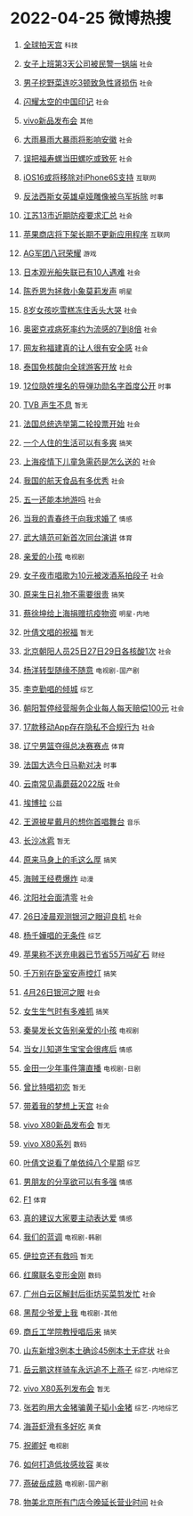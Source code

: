 # 2022-04-25 微博热搜 
1. [全球拍天宫](https://m.weibo.cn/search?containerid=100103type%3D1%26t%3D10%26q%3D%23%E5%85%A8%E7%90%83%E6%8B%8D%E5%A4%A9%E5%AE%AB%23&stream_entry_id=51&isnewpage=1&extparam=seat%3D1%26c_type%3D51%26pos%3D0%26cate%3D10103%26filter_type%3Drealtimehot%26dgr%3D0%26display_time%3D1650838978%26pre_seqid%3D16508389783160183124102&luicode=10000011&lfid=106003type%3D25%26t%3D3%26disable_hot%3D1%26filter_type%3Drealtimehot) `科技` 

2. [女子上班第3天公司被民警一锅端](https://m.weibo.cn/search?containerid=100103type%3D1%26t%3D10%26q%3D%23%E5%A5%B3%E5%AD%90%E4%B8%8A%E7%8F%AD%E7%AC%AC3%E5%A4%A9%E5%85%AC%E5%8F%B8%E8%A2%AB%E6%B0%91%E8%AD%A6%E4%B8%80%E9%94%85%E7%AB%AF%23&stream_entry_id=31&isnewpage=1&extparam=seat%3D1%26realpos%3D1%26flag%3D0%26cate%3D0%26c_type%3D31%26pos%3D0%26lcate%3D5001%26filter_type%3Drealtimehot%26dgr%3D0%26display_time%3D1650838978%26pre_seqid%3D16508389783160183124102&luicode=10000011&lfid=106003type%3D25%26t%3D3%26disable_hot%3D1%26filter_type%3Drealtimehot) `社会` 

3. [男子挖野菜连吃3顿致急性肾损伤](https://m.weibo.cn/search?containerid=100103type%3D1%26t%3D10%26q%3D%23%E7%94%B7%E5%AD%90%E6%8C%96%E9%87%8E%E8%8F%9C%E8%BF%9E%E5%90%833%E9%A1%BF%E8%87%B4%E6%80%A5%E6%80%A7%E8%82%BE%E6%8D%9F%E4%BC%A4%23&stream_entry_id=31&isnewpage=1&extparam=seat%3D1%26realpos%3D2%26flag%3D0%26cate%3D0%26c_type%3D31%26pos%3D1%26lcate%3D5001%26filter_type%3Drealtimehot%26dgr%3D0%26display_time%3D1650838978%26pre_seqid%3D16508389783160183124102&luicode=10000011&lfid=106003type%3D25%26t%3D3%26disable_hot%3D1%26filter_type%3Drealtimehot) `社会` 

4. [闪耀太空的中国印记](https://m.weibo.cn/search?containerid=100103type%3D1%26t%3D10%26q%3D%23%E9%97%AA%E8%80%80%E5%A4%AA%E7%A9%BA%E7%9A%84%E4%B8%AD%E5%9B%BD%E5%8D%B0%E8%AE%B0%23&stream_entry_id=31&isnewpage=1&extparam=seat%3D1%26realpos%3D3%26flag%3D0%26cate%3D0%26c_type%3D31%26pos%3D2%26lcate%3D5001%26filter_type%3Drealtimehot%26dgr%3D0%26display_time%3D1650838978%26pre_seqid%3D16508389783160183124102&luicode=10000011&lfid=106003type%3D25%26t%3D3%26disable_hot%3D1%26filter_type%3Drealtimehot) `社会` 

5. [vivo新品发布会](https://m.weibo.cn/search?containerid=100103type%3D1%26t%3D10%26q%3Dvivo%E6%96%B0%E5%93%81%E5%8F%91%E5%B8%83%E4%BC%9A&stream_entry_id=31&isnewpage=1&extparam=seat%3D1%26cate%3D0%26c_type%3D31%26adid%3D152478%26pos%3D3%26lcate%3D5001%26filter_type%3Drealtimehot%26dgr%3D0%26display_time%3D1650838978%26pre_seqid%3D16508389783160183124102&luicode=10000011&lfid=106003type%3D25%26t%3D3%26disable_hot%3D1%26filter_type%3Drealtimehot) `其他` 

6. [大雨暴雨大暴雨将影响安徽](https://m.weibo.cn/search?containerid=100103type%3D1%26t%3D10%26q%3D%23%E5%A4%A7%E9%9B%A8%E6%9A%B4%E9%9B%A8%E5%A4%A7%E6%9A%B4%E9%9B%A8%E5%B0%86%E5%BD%B1%E5%93%8D%E5%AE%89%E5%BE%BD%23&stream_entry_id=31&isnewpage=1&extparam=seat%3D1%26realpos%3D4%26flag%3D0%26cate%3D0%26c_type%3D31%26pos%3D4%26lcate%3D5001%26filter_type%3Drealtimehot%26dgr%3D0%26display_time%3D1650838978%26pre_seqid%3D16508389783160183124102&luicode=10000011&lfid=106003type%3D25%26t%3D3%26disable_hot%3D1%26filter_type%3Drealtimehot) `社会` 

7. [误把福寿螺当田螺吃或致死](https://m.weibo.cn/search?containerid=100103type%3D1%26t%3D10%26q%3D%23%E8%AF%AF%E6%8A%8A%E7%A6%8F%E5%AF%BF%E8%9E%BA%E5%BD%93%E7%94%B0%E8%9E%BA%E5%90%83%E6%88%96%E8%87%B4%E6%AD%BB%23&stream_entry_id=31&isnewpage=1&extparam=seat%3D1%26realpos%3D5%26flag%3D0%26cate%3D0%26c_type%3D31%26pos%3D5%26lcate%3D5001%26filter_type%3Drealtimehot%26dgr%3D0%26display_time%3D1650838978%26pre_seqid%3D16508389783160183124102&luicode=10000011&lfid=106003type%3D25%26t%3D3%26disable_hot%3D1%26filter_type%3Drealtimehot) `社会` 

8. [iOS16或将移除对iPhone6S支持](https://m.weibo.cn/search?containerid=100103type%3D1%26t%3D10%26q%3D%23iOS16%E6%88%96%E5%B0%86%E7%A7%BB%E9%99%A4%E5%AF%B9iPhone6S%E6%94%AF%E6%8C%81%23&stream_entry_id=31&isnewpage=1&extparam=seat%3D1%26realpos%3D6%26flag%3D0%26cate%3D0%26c_type%3D31%26pos%3D6%26lcate%3D5001%26filter_type%3Drealtimehot%26dgr%3D0%26display_time%3D1650838978%26pre_seqid%3D16508389783160183124102&luicode=10000011&lfid=106003type%3D25%26t%3D3%26disable_hot%3D1%26filter_type%3Drealtimehot) `互联网` 

9. [反法西斯女英雄卓娅雕像被乌军拆除](https://m.weibo.cn/search?containerid=100103type%3D1%26t%3D10%26q%3D%23%E5%8F%8D%E6%B3%95%E8%A5%BF%E6%96%AF%E5%A5%B3%E8%8B%B1%E9%9B%84%E5%8D%93%E5%A8%85%E9%9B%95%E5%83%8F%E8%A2%AB%E4%B9%8C%E5%86%9B%E6%8B%86%E9%99%A4%23&stream_entry_id=31&isnewpage=1&extparam=seat%3D1%26realpos%3D7%26flag%3D0%26cate%3D0%26c_type%3D31%26pos%3D7%26lcate%3D5001%26filter_type%3Drealtimehot%26dgr%3D0%26display_time%3D1650838978%26pre_seqid%3D16508389783160183124102&luicode=10000011&lfid=106003type%3D25%26t%3D3%26disable_hot%3D1%26filter_type%3Drealtimehot) `时事` 

10. [江苏13市近期防疫要求汇总](https://m.weibo.cn/search?containerid=100103type%3D1%26t%3D10%26q%3D%23%E6%B1%9F%E8%8B%8F13%E5%B8%82%E8%BF%91%E6%9C%9F%E9%98%B2%E7%96%AB%E8%A6%81%E6%B1%82%E6%B1%87%E6%80%BB%23&stream_entry_id=31&isnewpage=1&extparam=seat%3D1%26realpos%3D8%26flag%3D0%26cate%3D0%26c_type%3D31%26pos%3D8%26lcate%3D5001%26filter_type%3Drealtimehot%26dgr%3D0%26display_time%3D1650838978%26pre_seqid%3D16508389783160183124102&luicode=10000011&lfid=106003type%3D25%26t%3D3%26disable_hot%3D1%26filter_type%3Drealtimehot) `社会` 

11. [苹果商店将下架长期不更新应用程序](https://m.weibo.cn/search?containerid=100103type%3D1%26t%3D10%26q%3D%23%E8%8B%B9%E6%9E%9C%E5%95%86%E5%BA%97%E5%B0%86%E4%B8%8B%E6%9E%B6%E9%95%BF%E6%9C%9F%E4%B8%8D%E6%9B%B4%E6%96%B0%E5%BA%94%E7%94%A8%E7%A8%8B%E5%BA%8F%23&stream_entry_id=31&isnewpage=1&extparam=seat%3D1%26realpos%3D9%26flag%3D2%26cate%3D0%26c_type%3D31%26pos%3D9%26lcate%3D5001%26filter_type%3Drealtimehot%26dgr%3D0%26display_time%3D1650838978%26pre_seqid%3D16508389783160183124102&luicode=10000011&lfid=106003type%3D25%26t%3D3%26disable_hot%3D1%26filter_type%3Drealtimehot) `互联网` 

12. [AG军团八冠荣耀](https://m.weibo.cn/search?containerid=100103type%3D1%26t%3D10%26q%3D%23AG%E5%86%9B%E5%9B%A2%E5%85%AB%E5%86%A0%E8%8D%A3%E8%80%80%23&stream_entry_id=31&isnewpage=1&extparam=seat%3D1%26realpos%3D10%26flag%3D0%26cate%3D0%26c_type%3D31%26pos%3D10%26lcate%3D5001%26filter_type%3Drealtimehot%26dgr%3D0%26display_time%3D1650838978%26pre_seqid%3D16508389783160183124102&luicode=10000011&lfid=106003type%3D25%26t%3D3%26disable_hot%3D1%26filter_type%3Drealtimehot) `游戏` 

13. [日本观光船失联已有10人遇难](https://m.weibo.cn/search?containerid=100103type%3D1%26t%3D10%26q%3D%23%E6%97%A5%E6%9C%AC%E8%A7%82%E5%85%89%E8%88%B9%E5%A4%B1%E8%81%94%E5%B7%B2%E6%9C%8910%E4%BA%BA%E9%81%87%E9%9A%BE%23&stream_entry_id=31&isnewpage=1&extparam=seat%3D1%26realpos%3D11%26flag%3D0%26cate%3D0%26c_type%3D31%26pos%3D11%26lcate%3D5001%26filter_type%3Drealtimehot%26dgr%3D0%26display_time%3D1650838978%26pre_seqid%3D16508389783160183124102&luicode=10000011&lfid=106003type%3D25%26t%3D3%26disable_hot%3D1%26filter_type%3Drealtimehot) `社会` 

14. [陈乔恩为拯救小象莫莉发声](https://m.weibo.cn/search?containerid=100103type%3D1%26t%3D10%26q%3D%23%E9%99%88%E4%B9%94%E6%81%A9%E4%B8%BA%E6%8B%AF%E6%95%91%E5%B0%8F%E8%B1%A1%E8%8E%AB%E8%8E%89%E5%8F%91%E5%A3%B0%23&stream_entry_id=31&isnewpage=1&extparam=seat%3D1%26realpos%3D12%26flag%3D0%26cate%3D0%26c_type%3D31%26pos%3D12%26lcate%3D5001%26filter_type%3Drealtimehot%26dgr%3D0%26display_time%3D1650838978%26pre_seqid%3D16508389783160183124102&luicode=10000011&lfid=106003type%3D25%26t%3D3%26disable_hot%3D1%26filter_type%3Drealtimehot) `明星` 

15. [8岁女孩吃雪糕冻住舌头大哭](https://m.weibo.cn/search?containerid=100103type%3D1%26t%3D10%26q%3D%238%E5%B2%81%E5%A5%B3%E5%AD%A9%E5%90%83%E9%9B%AA%E7%B3%95%E5%86%BB%E4%BD%8F%E8%88%8C%E5%A4%B4%E5%A4%A7%E5%93%AD%23&stream_entry_id=31&isnewpage=1&extparam=seat%3D1%26realpos%3D13%26flag%3D0%26cate%3D0%26c_type%3D31%26pos%3D13%26lcate%3D5001%26filter_type%3Drealtimehot%26dgr%3D0%26display_time%3D1650838978%26pre_seqid%3D16508389783160183124102&luicode=10000011&lfid=106003type%3D25%26t%3D3%26disable_hot%3D1%26filter_type%3Drealtimehot) `社会` 

16. [奥密克戎病死率约为流感的7到8倍](https://m.weibo.cn/search?containerid=100103type%3D1%26t%3D10%26q%3D%23%E5%A5%A5%E5%AF%86%E5%85%8B%E6%88%8E%E7%97%85%E6%AD%BB%E7%8E%87%E7%BA%A6%E4%B8%BA%E6%B5%81%E6%84%9F%E7%9A%847%E5%88%B08%E5%80%8D%23&stream_entry_id=31&isnewpage=1&extparam=seat%3D1%26realpos%3D14%26flag%3D0%26cate%3D0%26c_type%3D31%26pos%3D14%26lcate%3D5001%26filter_type%3Drealtimehot%26dgr%3D0%26display_time%3D1650838978%26pre_seqid%3D16508389783160183124102&luicode=10000011&lfid=106003type%3D25%26t%3D3%26disable_hot%3D1%26filter_type%3Drealtimehot) `社会` 

17. [网友称福建真的让人很有安全感](https://m.weibo.cn/search?containerid=100103type%3D1%26t%3D10%26q%3D%23%E7%BD%91%E5%8F%8B%E7%A7%B0%E7%A6%8F%E5%BB%BA%E7%9C%9F%E7%9A%84%E8%AE%A9%E4%BA%BA%E5%BE%88%E6%9C%89%E5%AE%89%E5%85%A8%E6%84%9F%23&stream_entry_id=31&isnewpage=1&extparam=seat%3D1%26realpos%3D15%26flag%3D0%26cate%3D0%26c_type%3D31%26pos%3D15%26lcate%3D5001%26filter_type%3Drealtimehot%26dgr%3D0%26display_time%3D1650838978%26pre_seqid%3D16508389783160183124102&luicode=10000011&lfid=106003type%3D25%26t%3D3%26disable_hot%3D1%26filter_type%3Drealtimehot) `社会` 

18. [泰国免核酸向全球游客开放](https://m.weibo.cn/search?containerid=100103type%3D1%26t%3D10%26q%3D%23%E6%B3%B0%E5%9B%BD%E5%85%8D%E6%A0%B8%E9%85%B8%E5%90%91%E5%85%A8%E7%90%83%E6%B8%B8%E5%AE%A2%E5%BC%80%E6%94%BE%23&stream_entry_id=31&isnewpage=1&extparam=seat%3D1%26realpos%3D16%26flag%3D0%26cate%3D0%26c_type%3D31%26pos%3D16%26lcate%3D5001%26filter_type%3Drealtimehot%26dgr%3D0%26display_time%3D1650838978%26pre_seqid%3D16508389783160183124102&luicode=10000011&lfid=106003type%3D25%26t%3D3%26disable_hot%3D1%26filter_type%3Drealtimehot) `社会` 

19. [12位隐姓埋名的导弹功勋名字首度公开](https://m.weibo.cn/search?containerid=100103type%3D1%26t%3D10%26q%3D%2312%E4%BD%8D%E9%9A%90%E5%A7%93%E5%9F%8B%E5%90%8D%E7%9A%84%E5%AF%BC%E5%BC%B9%E5%8A%9F%E5%8B%8B%E5%90%8D%E5%AD%97%E9%A6%96%E5%BA%A6%E5%85%AC%E5%BC%80%23&stream_entry_id=31&isnewpage=1&extparam=seat%3D1%26realpos%3D17%26flag%3D0%26cate%3D0%26c_type%3D31%26pos%3D17%26lcate%3D5001%26filter_type%3Drealtimehot%26dgr%3D0%26display_time%3D1650838978%26pre_seqid%3D16508389783160183124102&luicode=10000011&lfid=106003type%3D25%26t%3D3%26disable_hot%3D1%26filter_type%3Drealtimehot) `时事` 

20. [TVB 声生不息](https://m.weibo.cn/search?containerid=100103type%3D1%26t%3D10%26q%3DTVB+%E5%A3%B0%E7%94%9F%E4%B8%8D%E6%81%AF&stream_entry_id=31&isnewpage=1&extparam=seat%3D1%26realpos%3D18%26flag%3D0%26cate%3D0%26c_type%3D31%26pos%3D18%26lcate%3D5001%26filter_type%3Drealtimehot%26dgr%3D0%26display_time%3D1650838978%26pre_seqid%3D16508389783160183124102&luicode=10000011&lfid=106003type%3D25%26t%3D3%26disable_hot%3D1%26filter_type%3Drealtimehot) `暂无` 

21. [法国总统选举第二轮投票开始](https://m.weibo.cn/search?containerid=100103type%3D1%26t%3D10%26q%3D%23%E6%B3%95%E5%9B%BD%E6%80%BB%E7%BB%9F%E9%80%89%E4%B8%BE%E7%AC%AC%E4%BA%8C%E8%BD%AE%E6%8A%95%E7%A5%A8%E5%BC%80%E5%A7%8B%23&stream_entry_id=31&isnewpage=1&extparam=seat%3D1%26realpos%3D19%26flag%3D0%26cate%3D0%26c_type%3D31%26pos%3D19%26lcate%3D5001%26filter_type%3Drealtimehot%26dgr%3D0%26display_time%3D1650838978%26pre_seqid%3D16508389783160183124102&luicode=10000011&lfid=106003type%3D25%26t%3D3%26disable_hot%3D1%26filter_type%3Drealtimehot) `社会` 

22. [一个人住的生活可以有多爽](https://m.weibo.cn/search?containerid=100103type%3D1%26t%3D10%26q%3D%23%E4%B8%80%E4%B8%AA%E4%BA%BA%E4%BD%8F%E7%9A%84%E7%94%9F%E6%B4%BB%E5%8F%AF%E4%BB%A5%E6%9C%89%E5%A4%9A%E7%88%BD%23&stream_entry_id=31&isnewpage=1&extparam=seat%3D1%26realpos%3D20%26flag%3D0%26cate%3D0%26c_type%3D31%26pos%3D20%26lcate%3D5001%26filter_type%3Drealtimehot%26dgr%3D0%26display_time%3D1650838978%26pre_seqid%3D16508389783160183124102&luicode=10000011&lfid=106003type%3D25%26t%3D3%26disable_hot%3D1%26filter_type%3Drealtimehot) `搞笑` 

23. [上海疫情下儿童急需药是怎么送的](https://m.weibo.cn/search?containerid=100103type%3D1%26t%3D10%26q%3D%23%E4%B8%8A%E6%B5%B7%E7%96%AB%E6%83%85%E4%B8%8B%E5%84%BF%E7%AB%A5%E6%80%A5%E9%9C%80%E8%8D%AF%E6%98%AF%E6%80%8E%E4%B9%88%E9%80%81%E7%9A%84%23&stream_entry_id=31&isnewpage=1&extparam=seat%3D1%26realpos%3D21%26flag%3D0%26cate%3D0%26c_type%3D31%26pos%3D21%26lcate%3D5001%26filter_type%3Drealtimehot%26dgr%3D0%26display_time%3D1650838978%26pre_seqid%3D16508389783160183124102&luicode=10000011&lfid=106003type%3D25%26t%3D3%26disable_hot%3D1%26filter_type%3Drealtimehot) `社会` 

24. [我国的航天食品有多优秀](https://m.weibo.cn/search?containerid=100103type%3D1%26t%3D10%26q%3D%23%E6%88%91%E5%9B%BD%E7%9A%84%E8%88%AA%E5%A4%A9%E9%A3%9F%E5%93%81%E6%9C%89%E5%A4%9A%E4%BC%98%E7%A7%80%23&stream_entry_id=31&isnewpage=1&extparam=seat%3D1%26realpos%3D22%26flag%3D1%26cate%3D0%26c_type%3D31%26pos%3D22%26lcate%3D5001%26filter_type%3Drealtimehot%26dgr%3D0%26display_time%3D1650838978%26pre_seqid%3D16508389783160183124102&luicode=10000011&lfid=106003type%3D25%26t%3D3%26disable_hot%3D1%26filter_type%3Drealtimehot) `社会` 

25. [五一还能本地游吗](https://m.weibo.cn/search?containerid=100103type%3D1%26t%3D10%26q%3D%23%E4%BA%94%E4%B8%80%E8%BF%98%E8%83%BD%E6%9C%AC%E5%9C%B0%E6%B8%B8%E5%90%97%23&stream_entry_id=31&isnewpage=1&extparam=seat%3D1%26realpos%3D23%26flag%3D0%26cate%3D0%26c_type%3D31%26pos%3D23%26lcate%3D5001%26filter_type%3Drealtimehot%26dgr%3D0%26display_time%3D1650838978%26pre_seqid%3D16508389783160183124102&luicode=10000011&lfid=106003type%3D25%26t%3D3%26disable_hot%3D1%26filter_type%3Drealtimehot) `社会` 

26. [当我的青春终于向我求婚了](https://m.weibo.cn/search?containerid=100103type%3D1%26t%3D10%26q%3D%23%E5%BD%93%E6%88%91%E7%9A%84%E9%9D%92%E6%98%A5%E7%BB%88%E4%BA%8E%E5%90%91%E6%88%91%E6%B1%82%E5%A9%9A%E4%BA%86%23&stream_entry_id=31&isnewpage=1&extparam=seat%3D1%26realpos%3D24%26flag%3D0%26cate%3D0%26c_type%3D31%26pos%3D24%26lcate%3D5001%26filter_type%3Drealtimehot%26dgr%3D0%26display_time%3D1650838978%26pre_seqid%3D16508389783160183124102&luicode=10000011&lfid=106003type%3D25%26t%3D3%26disable_hot%3D1%26filter_type%3Drealtimehot) `情感` 

27. [武大靖范可新首次同台演讲](https://m.weibo.cn/search?containerid=100103type%3D1%26t%3D10%26q%3D%23%E6%AD%A6%E5%A4%A7%E9%9D%96%E8%8C%83%E5%8F%AF%E6%96%B0%E9%A6%96%E6%AC%A1%E5%90%8C%E5%8F%B0%E6%BC%94%E8%AE%B2%23&stream_entry_id=31&isnewpage=1&extparam=seat%3D1%26realpos%3D25%26flag%3D1%26cate%3D0%26c_type%3D31%26pos%3D25%26lcate%3D5001%26filter_type%3Drealtimehot%26dgr%3D0%26display_time%3D1650838978%26pre_seqid%3D16508389783160183124102&luicode=10000011&lfid=106003type%3D25%26t%3D3%26disable_hot%3D1%26filter_type%3Drealtimehot) `体育` 

28. [亲爱的小孩](https://m.weibo.cn/search?containerid=100103type%3D1%26t%3D10%26q%3D%E4%BA%B2%E7%88%B1%E7%9A%84%E5%B0%8F%E5%AD%A9&stream_entry_id=31&isnewpage=1&extparam=seat%3D1%26realpos%3D26%26flag%3D0%26cate%3D0%26c_type%3D31%26pos%3D26%26lcate%3D5001%26filter_type%3Drealtimehot%26dgr%3D0%26display_time%3D1650838978%26pre_seqid%3D16508389783160183124102&luicode=10000011&lfid=106003type%3D25%26t%3D3%26disable_hot%3D1%26filter_type%3Drealtimehot) `电视剧` 

29. [女子夜市唱歌为10元被泼酒系拍段子](https://m.weibo.cn/search?containerid=100103type%3D1%26t%3D10%26q%3D%23%E5%A5%B3%E5%AD%90%E5%A4%9C%E5%B8%82%E5%94%B1%E6%AD%8C%E4%B8%BA10%E5%85%83%E8%A2%AB%E6%B3%BC%E9%85%92%E7%B3%BB%E6%8B%8D%E6%AE%B5%E5%AD%90%23&stream_entry_id=31&isnewpage=1&extparam=seat%3D1%26realpos%3D27%26flag%3D0%26cate%3D0%26c_type%3D31%26pos%3D27%26lcate%3D5001%26filter_type%3Drealtimehot%26dgr%3D0%26display_time%3D1650838978%26pre_seqid%3D16508389783160183124102&luicode=10000011&lfid=106003type%3D25%26t%3D3%26disable_hot%3D1%26filter_type%3Drealtimehot) `社会` 

30. [原来生日礼物不需要很贵](https://m.weibo.cn/search?containerid=100103type%3D1%26t%3D10%26q%3D%23%E5%8E%9F%E6%9D%A5%E7%94%9F%E6%97%A5%E7%A4%BC%E7%89%A9%E4%B8%8D%E9%9C%80%E8%A6%81%E5%BE%88%E8%B4%B5%23&stream_entry_id=31&isnewpage=1&extparam=seat%3D1%26realpos%3D28%26flag%3D0%26cate%3D0%26c_type%3D31%26pos%3D28%26lcate%3D5001%26filter_type%3Drealtimehot%26dgr%3D0%26display_time%3D1650838978%26pre_seqid%3D16508389783160183124102&luicode=10000011&lfid=106003type%3D25%26t%3D3%26disable_hot%3D1%26filter_type%3Drealtimehot) `搞笑` 

31. [蔡徐坤给上海捐赠抗疫物资](https://m.weibo.cn/search?containerid=100103type%3D1%26t%3D10%26q%3D%23%E8%94%A1%E5%BE%90%E5%9D%A4%E7%BB%99%E4%B8%8A%E6%B5%B7%E6%8D%90%E8%B5%A0%E6%8A%97%E7%96%AB%E7%89%A9%E8%B5%84%23&stream_entry_id=31&isnewpage=1&extparam=seat%3D1%26realpos%3D29%26flag%3D0%26cate%3D0%26c_type%3D31%26pos%3D29%26lcate%3D5001%26filter_type%3Drealtimehot%26dgr%3D0%26display_time%3D1650838978%26pre_seqid%3D16508389783160183124102&luicode=10000011&lfid=106003type%3D25%26t%3D3%26disable_hot%3D1%26filter_type%3Drealtimehot) `明星-内地` 

32. [叶倩文唱的祝福](https://m.weibo.cn/search?containerid=100103type%3D1%26t%3D10%26q%3D%E5%8F%B6%E5%80%A9%E6%96%87%E5%94%B1%E7%9A%84%E7%A5%9D%E7%A6%8F&stream_entry_id=31&isnewpage=1&extparam=seat%3D1%26realpos%3D30%26flag%3D0%26cate%3D0%26c_type%3D31%26pos%3D30%26lcate%3D5001%26filter_type%3Drealtimehot%26dgr%3D0%26display_time%3D1650838978%26pre_seqid%3D16508389783160183124102&luicode=10000011&lfid=106003type%3D25%26t%3D3%26disable_hot%3D1%26filter_type%3Drealtimehot) `暂无` 

33. [北京朝阳人员25日27日29日各核酸1次](https://m.weibo.cn/search?containerid=100103type%3D1%26t%3D10%26q%3D%23%E5%8C%97%E4%BA%AC%E6%9C%9D%E9%98%B3%E4%BA%BA%E5%91%9825%E6%97%A527%E6%97%A529%E6%97%A5%E5%90%84%E6%A0%B8%E9%85%B81%E6%AC%A1%23&stream_entry_id=31&isnewpage=1&extparam=seat%3D1%26realpos%3D31%26flag%3D0%26cate%3D0%26c_type%3D31%26pos%3D31%26lcate%3D5001%26filter_type%3Drealtimehot%26dgr%3D0%26display_time%3D1650838978%26pre_seqid%3D16508389783160183124102&luicode=10000011&lfid=106003type%3D25%26t%3D3%26disable_hot%3D1%26filter_type%3Drealtimehot) `社会` 

34. [杨洋转型随缘不随意](https://m.weibo.cn/search?containerid=100103type%3D1%26t%3D10%26q%3D%23%E6%9D%A8%E6%B4%8B%E8%BD%AC%E5%9E%8B%E9%9A%8F%E7%BC%98%E4%B8%8D%E9%9A%8F%E6%84%8F%23&stream_entry_id=31&isnewpage=1&extparam=seat%3D1%26realpos%3D32%26flag%3D0%26cate%3D0%26c_type%3D31%26pos%3D32%26lcate%3D5001%26filter_type%3Drealtimehot%26dgr%3D0%26display_time%3D1650838978%26pre_seqid%3D16508389783160183124102&luicode=10000011&lfid=106003type%3D25%26t%3D3%26disable_hot%3D1%26filter_type%3Drealtimehot) `电视剧-国产剧` 

35. [李克勤唱的倾城](https://m.weibo.cn/search?containerid=100103type%3D1%26t%3D10%26q%3D%23%E6%9D%8E%E5%85%8B%E5%8B%A4%E5%94%B1%E7%9A%84%E5%80%BE%E5%9F%8E%23&stream_entry_id=31&isnewpage=1&extparam=seat%3D1%26realpos%3D33%26flag%3D1%26cate%3D0%26c_type%3D31%26pos%3D33%26lcate%3D5001%26filter_type%3Drealtimehot%26dgr%3D0%26display_time%3D1650838978%26pre_seqid%3D16508389783160183124102&luicode=10000011&lfid=106003type%3D25%26t%3D3%26disable_hot%3D1%26filter_type%3Drealtimehot) `综艺` 

36. [朝阳暂停经营服务企业每人每天赔偿100元](https://m.weibo.cn/search?containerid=100103type%3D1%26t%3D10%26q%3D%23%E6%9C%9D%E9%98%B3%E6%9A%82%E5%81%9C%E7%BB%8F%E8%90%A5%E6%9C%8D%E5%8A%A1%E4%BC%81%E4%B8%9A%E6%AF%8F%E4%BA%BA%E6%AF%8F%E5%A4%A9%E8%B5%94%E5%81%BF100%E5%85%83%23&stream_entry_id=31&isnewpage=1&extparam=seat%3D1%26realpos%3D34%26flag%3D0%26cate%3D0%26c_type%3D31%26pos%3D34%26lcate%3D5001%26filter_type%3Drealtimehot%26dgr%3D0%26display_time%3D1650838978%26pre_seqid%3D16508389783160183124102&luicode=10000011&lfid=106003type%3D25%26t%3D3%26disable_hot%3D1%26filter_type%3Drealtimehot) `社会` 

37. [17款移动App存在隐私不合规行为](https://m.weibo.cn/search?containerid=100103type%3D1%26t%3D10%26q%3D%2317%E6%AC%BE%E7%A7%BB%E5%8A%A8App%E5%AD%98%E5%9C%A8%E9%9A%90%E7%A7%81%E4%B8%8D%E5%90%88%E8%A7%84%E8%A1%8C%E4%B8%BA%23&stream_entry_id=31&isnewpage=1&extparam=seat%3D1%26realpos%3D35%26flag%3D1%26cate%3D0%26c_type%3D31%26pos%3D35%26lcate%3D5001%26filter_type%3Drealtimehot%26dgr%3D0%26display_time%3D1650838978%26pre_seqid%3D16508389783160183124102&luicode=10000011&lfid=106003type%3D25%26t%3D3%26disable_hot%3D1%26filter_type%3Drealtimehot) `社会` 

38. [辽宁男篮夺得总决赛赛点](https://m.weibo.cn/search?containerid=100103type%3D1%26t%3D10%26q%3D%23%E8%BE%BD%E5%AE%81%E7%94%B7%E7%AF%AE%E5%A4%BA%E5%BE%97%E6%80%BB%E5%86%B3%E8%B5%9B%E8%B5%9B%E7%82%B9%23&stream_entry_id=31&isnewpage=1&extparam=seat%3D1%26realpos%3D36%26flag%3D0%26cate%3D0%26c_type%3D31%26pos%3D36%26lcate%3D5001%26filter_type%3Drealtimehot%26dgr%3D0%26display_time%3D1650838978%26pre_seqid%3D16508389783160183124102&luicode=10000011&lfid=106003type%3D25%26t%3D3%26disable_hot%3D1%26filter_type%3Drealtimehot) `体育` 

39. [法国大选今日马勒对决](https://m.weibo.cn/search?containerid=100103type%3D1%26t%3D10%26q%3D%23%E6%B3%95%E5%9B%BD%E5%A4%A7%E9%80%89%E4%BB%8A%E6%97%A5%E9%A9%AC%E5%8B%92%E5%AF%B9%E5%86%B3%23&stream_entry_id=31&isnewpage=1&extparam=seat%3D1%26realpos%3D37%26flag%3D0%26cate%3D0%26c_type%3D31%26pos%3D37%26lcate%3D5001%26filter_type%3Drealtimehot%26dgr%3D0%26display_time%3D1650838978%26pre_seqid%3D16508389783160183124102&luicode=10000011&lfid=106003type%3D25%26t%3D3%26disable_hot%3D1%26filter_type%3Drealtimehot) `时事` 

40. [云南常见毒蘑菇2022版](https://m.weibo.cn/search?containerid=100103type%3D1%26t%3D10%26q%3D%23%E4%BA%91%E5%8D%97%E5%B8%B8%E8%A7%81%E6%AF%92%E8%98%91%E8%8F%872022%E7%89%88%23&stream_entry_id=31&isnewpage=1&extparam=seat%3D1%26realpos%3D38%26flag%3D0%26cate%3D0%26c_type%3D31%26pos%3D38%26lcate%3D5001%26filter_type%3Drealtimehot%26dgr%3D0%26display_time%3D1650838978%26pre_seqid%3D16508389783160183124102&luicode=10000011&lfid=106003type%3D25%26t%3D3%26disable_hot%3D1%26filter_type%3Drealtimehot) `社会` 

41. [埃博拉](https://m.weibo.cn/search?containerid=100103type%3D1%26t%3D10%26q%3D%E5%9F%83%E5%8D%9A%E6%8B%89&stream_entry_id=31&isnewpage=1&extparam=seat%3D1%26realpos%3D39%26flag%3D0%26cate%3D0%26c_type%3D31%26pos%3D39%26lcate%3D5001%26filter_type%3Drealtimehot%26dgr%3D0%26display_time%3D1650838978%26pre_seqid%3D16508389783160183124102&luicode=10000011&lfid=106003type%3D25%26t%3D3%26disable_hot%3D1%26filter_type%3Drealtimehot) `公益` 

42. [王源披星戴月的想你首唱舞台](https://m.weibo.cn/search?containerid=100103type%3D1%26t%3D10%26q%3D%23%E7%8E%8B%E6%BA%90%E6%8A%AB%E6%98%9F%E6%88%B4%E6%9C%88%E7%9A%84%E6%83%B3%E4%BD%A0%E9%A6%96%E5%94%B1%E8%88%9E%E5%8F%B0%23&stream_entry_id=31&isnewpage=1&extparam=seat%3D1%26realpos%3D40%26flag%3D0%26cate%3D0%26c_type%3D31%26pos%3D40%26lcate%3D5001%26filter_type%3Drealtimehot%26dgr%3D0%26display_time%3D1650838978%26pre_seqid%3D16508389783160183124102&luicode=10000011&lfid=106003type%3D25%26t%3D3%26disable_hot%3D1%26filter_type%3Drealtimehot) `音乐` 

43. [长沙冰雹](https://m.weibo.cn/search?containerid=100103type%3D1%26t%3D10%26q%3D%23%E9%95%BF%E6%B2%99%E5%86%B0%E9%9B%B9%23&stream_entry_id=31&isnewpage=1&extparam=seat%3D1%26realpos%3D41%26flag%3D0%26cate%3D0%26c_type%3D31%26pos%3D41%26lcate%3D5001%26filter_type%3Drealtimehot%26dgr%3D0%26display_time%3D1650838978%26pre_seqid%3D16508389783160183124102&luicode=10000011&lfid=106003type%3D25%26t%3D3%26disable_hot%3D1%26filter_type%3Drealtimehot) `暂无` 

44. [原来马身上的毛这么厚](https://m.weibo.cn/search?containerid=100103type%3D1%26t%3D10%26q%3D%23%E5%8E%9F%E6%9D%A5%E9%A9%AC%E8%BA%AB%E4%B8%8A%E7%9A%84%E6%AF%9B%E8%BF%99%E4%B9%88%E5%8E%9A%23&stream_entry_id=31&isnewpage=1&extparam=seat%3D1%26realpos%3D42%26flag%3D0%26cate%3D0%26c_type%3D31%26pos%3D42%26lcate%3D5001%26filter_type%3Drealtimehot%26dgr%3D0%26display_time%3D1650838978%26pre_seqid%3D16508389783160183124102&luicode=10000011&lfid=106003type%3D25%26t%3D3%26disable_hot%3D1%26filter_type%3Drealtimehot) `搞笑` 

45. [海贼王经费爆炸](https://m.weibo.cn/search?containerid=100103type%3D1%26t%3D10%26q%3D%23%E6%B5%B7%E8%B4%BC%E7%8E%8B%E7%BB%8F%E8%B4%B9%E7%88%86%E7%82%B8%23&stream_entry_id=31&isnewpage=1&extparam=seat%3D1%26realpos%3D43%26flag%3D0%26cate%3D0%26c_type%3D31%26pos%3D43%26lcate%3D5001%26filter_type%3Drealtimehot%26dgr%3D0%26display_time%3D1650838978%26pre_seqid%3D16508389783160183124102&luicode=10000011&lfid=106003type%3D25%26t%3D3%26disable_hot%3D1%26filter_type%3Drealtimehot) `动漫` 

46. [沈阳社会面清零](https://m.weibo.cn/search?containerid=100103type%3D1%26t%3D10%26q%3D%23%E6%B2%88%E9%98%B3%E7%A4%BE%E4%BC%9A%E9%9D%A2%E6%B8%85%E9%9B%B6%23&stream_entry_id=31&isnewpage=1&extparam=seat%3D1%26realpos%3D44%26flag%3D0%26cate%3D0%26c_type%3D31%26pos%3D44%26lcate%3D5001%26filter_type%3Drealtimehot%26dgr%3D0%26display_time%3D1650838978%26pre_seqid%3D16508389783160183124102&luicode=10000011&lfid=106003type%3D25%26t%3D3%26disable_hot%3D1%26filter_type%3Drealtimehot) `社会` 

47. [26日凌晨观测银河之眼迎良机](https://m.weibo.cn/search?containerid=100103type%3D1%26t%3D10%26q%3D%2326%E6%97%A5%E5%87%8C%E6%99%A8%E8%A7%82%E6%B5%8B%E9%93%B6%E6%B2%B3%E4%B9%8B%E7%9C%BC%E8%BF%8E%E8%89%AF%E6%9C%BA%23&stream_entry_id=31&isnewpage=1&extparam=seat%3D1%26realpos%3D45%26flag%3D1%26cate%3D0%26c_type%3D31%26pos%3D45%26lcate%3D5001%26filter_type%3Drealtimehot%26dgr%3D0%26display_time%3D1650838978%26pre_seqid%3D16508389783160183124102&luicode=10000011&lfid=106003type%3D25%26t%3D3%26disable_hot%3D1%26filter_type%3Drealtimehot) `社会` 

48. [杨千嬅唱的无条件](https://m.weibo.cn/search?containerid=100103type%3D1%26t%3D10%26q%3D%E6%9D%A8%E5%8D%83%E5%AC%85%E5%94%B1%E7%9A%84%E6%97%A0%E6%9D%A1%E4%BB%B6&stream_entry_id=31&isnewpage=1&extparam=seat%3D1%26realpos%3D46%26flag%3D0%26cate%3D0%26c_type%3D31%26pos%3D46%26lcate%3D5001%26filter_type%3Drealtimehot%26dgr%3D0%26display_time%3D1650838978%26pre_seqid%3D16508389783160183124102&luicode=10000011&lfid=106003type%3D25%26t%3D3%26disable_hot%3D1%26filter_type%3Drealtimehot) `综艺` 

49. [苹果称不送充电器已节省55万吨矿石](https://m.weibo.cn/search?containerid=100103type%3D1%26t%3D10%26q%3D%23%E8%8B%B9%E6%9E%9C%E7%A7%B0%E4%B8%8D%E9%80%81%E5%85%85%E7%94%B5%E5%99%A8%E5%B7%B2%E8%8A%82%E7%9C%8155%E4%B8%87%E5%90%A8%E7%9F%BF%E7%9F%B3%23&stream_entry_id=31&isnewpage=1&extparam=seat%3D1%26realpos%3D47%26flag%3D0%26cate%3D0%26c_type%3D31%26pos%3D47%26lcate%3D5001%26filter_type%3Drealtimehot%26dgr%3D0%26display_time%3D1650838978%26pre_seqid%3D16508389783160183124102&luicode=10000011&lfid=106003type%3D25%26t%3D3%26disable_hot%3D1%26filter_type%3Drealtimehot) `财经` 

50. [千万别在卧室安声控灯](https://m.weibo.cn/search?containerid=100103type%3D1%26t%3D10%26q%3D%23%E5%8D%83%E4%B8%87%E5%88%AB%E5%9C%A8%E5%8D%A7%E5%AE%A4%E5%AE%89%E5%A3%B0%E6%8E%A7%E7%81%AF%23&stream_entry_id=31&isnewpage=1&extparam=seat%3D1%26realpos%3D48%26flag%3D0%26cate%3D0%26c_type%3D31%26pos%3D48%26lcate%3D5001%26filter_type%3Drealtimehot%26dgr%3D0%26display_time%3D1650838978%26pre_seqid%3D16508389783160183124102&luicode=10000011&lfid=106003type%3D25%26t%3D3%26disable_hot%3D1%26filter_type%3Drealtimehot) `搞笑` 

51. [4月26日银河之眼](https://m.weibo.cn/search?containerid=100103type%3D1%26t%3D10%26q%3D%234%E6%9C%8826%E6%97%A5%E9%93%B6%E6%B2%B3%E4%B9%8B%E7%9C%BC%23&stream_entry_id=31&isnewpage=1&extparam=seat%3D1%26realpos%3D49%26flag%3D1%26cate%3D0%26c_type%3D31%26pos%3D49%26lcate%3D5001%26filter_type%3Drealtimehot%26dgr%3D0%26display_time%3D1650838978%26pre_seqid%3D16508389783160183124102&luicode=10000011&lfid=106003type%3D25%26t%3D3%26disable_hot%3D1%26filter_type%3Drealtimehot) `社会` 

52. [女生生气时有多难抓](https://m.weibo.cn/search?containerid=100103type%3D1%26t%3D10%26q%3D%23%E5%A5%B3%E7%94%9F%E7%94%9F%E6%B0%94%E6%97%B6%E6%9C%89%E5%A4%9A%E9%9A%BE%E6%8A%93%23&stream_entry_id=31&isnewpage=1&extparam=seat%3D1%26realpos%3D50%26flag%3D1%26cate%3D0%26c_type%3D31%26pos%3D50%26lcate%3D5001%26filter_type%3Drealtimehot%26dgr%3D0%26display_time%3D1650838978%26pre_seqid%3D16508389783160183124102&luicode=10000011&lfid=106003type%3D25%26t%3D3%26disable_hot%3D1%26filter_type%3Drealtimehot) `搞笑` 

53. [秦昊发长文告别亲爱的小孩](https://m.weibo.cn/search?containerid=100103type%3D1%26t%3D10%26q%3D%23%E7%A7%A6%E6%98%8A%E5%8F%91%E9%95%BF%E6%96%87%E5%91%8A%E5%88%AB%E4%BA%B2%E7%88%B1%E7%9A%84%E5%B0%8F%E5%AD%A9%23&stream_entry_id=31&isnewpage=1&extparam=seat%3D1%26realpos%3D41%26flag%3D0%26cate%3D0%26c_type%3D31%26pos%3D40%26lcate%3D5001%26filter_type%3Drealtimehot%26dgr%3D0%26display_time%3D1650835214%26pre_seqid%3D1650835214787014077301&luicode=10000011&lfid=106003type%3D25%26t%3D3%26disable_hot%3D1%26filter_type%3Drealtimehot) `电视剧` 

54. [当女儿知道生宝宝会很疼后](https://m.weibo.cn/search?containerid=100103type%3D1%26t%3D10%26q%3D%23%E5%BD%93%E5%A5%B3%E5%84%BF%E7%9F%A5%E9%81%93%E7%94%9F%E5%AE%9D%E5%AE%9D%E4%BC%9A%E5%BE%88%E7%96%BC%E5%90%8E%23&stream_entry_id=31&isnewpage=1&extparam=seat%3D1%26realpos%3D45%26flag%3D0%26cate%3D0%26c_type%3D31%26pos%3D44%26lcate%3D5001%26filter_type%3Drealtimehot%26dgr%3D0%26display_time%3D1650835214%26pre_seqid%3D1650835214787014077301&luicode=10000011&lfid=106003type%3D25%26t%3D3%26disable_hot%3D1%26filter_type%3Drealtimehot) `情感` 

55. [金田一少年事件簿直播](https://m.weibo.cn/search?containerid=100103type%3D1%26t%3D10%26q%3D%23%E9%87%91%E7%94%B0%E4%B8%80%E5%B0%91%E5%B9%B4%E4%BA%8B%E4%BB%B6%E7%B0%BF%E7%9B%B4%E6%92%AD%23&stream_entry_id=31&isnewpage=1&extparam=seat%3D1%26realpos%3D47%26flag%3D0%26cate%3D0%26c_type%3D31%26pos%3D46%26lcate%3D5001%26filter_type%3Drealtimehot%26dgr%3D0%26display_time%3D1650835214%26pre_seqid%3D1650835214787014077301&luicode=10000011&lfid=106003type%3D25%26t%3D3%26disable_hot%3D1%26filter_type%3Drealtimehot) `电视剧-日剧` 

56. [曾比特唱初恋](https://m.weibo.cn/search?containerid=100103type%3D1%26t%3D10%26q%3D%23%E6%9B%BE%E6%AF%94%E7%89%B9%E5%94%B1%E5%88%9D%E6%81%8B%23&stream_entry_id=31&isnewpage=1&extparam=seat%3D1%26realpos%3D50%26flag%3D0%26cate%3D0%26c_type%3D31%26pos%3D49%26lcate%3D5001%26filter_type%3Drealtimehot%26dgr%3D0%26display_time%3D1650835214%26pre_seqid%3D1650835214787014077301&luicode=10000011&lfid=106003type%3D25%26t%3D3%26disable_hot%3D1%26filter_type%3Drealtimehot) `暂无` 

57. [带着我的梦想上天宫](https://m.weibo.cn/search?containerid=100103type%3D1%26t%3D10%26q%3D%23%E5%B8%A6%E7%9D%80%E6%88%91%E7%9A%84%E6%A2%A6%E6%83%B3%E4%B8%8A%E5%A4%A9%E5%AE%AB%23&stream_entry_id=51&isnewpage=1&extparam=seat%3D1%26c_type%3D51%26pos%3D0%26cate%3D10103%26filter_type%3Drealtimehot%26dgr%3D0%26display_time%3D1650831875%26pre_seqid%3D165083187510803976105&luicode=10000011&lfid=106003type%3D25%26t%3D3%26disable_hot%3D1%26filter_type%3Drealtimehot) `社会` 

58. [vivo X80新品发布会](https://m.weibo.cn/search?containerid=100103type%3D1%26t%3D10%26q%3Dvivo+X80%E6%96%B0%E5%93%81%E5%8F%91%E5%B8%83%E4%BC%9A&stream_entry_id=31&isnewpage=1&extparam=seat%3D1%26cate%3D0%26c_type%3D31%26adid%3D152473%26pos%3D3%26lcate%3D5001%26filter_type%3Drealtimehot%26dgr%3D0%26display_time%3D1650831875%26pre_seqid%3D165083187510803976105&luicode=10000011&lfid=106003type%3D25%26t%3D3%26disable_hot%3D1%26filter_type%3Drealtimehot) `暂无` 

59. [vivo X80系列](https://m.weibo.cn/search?containerid=100103type%3D1%26t%3D10%26q%3D%23vivo+X80%E7%B3%BB%E5%88%97%23&stream_entry_id=31&isnewpage=1&extparam=seat%3D1%26cate%3D0%26c_type%3D31%26adid%3D152456%26pos%3D7%26lcate%3D5001%26topic_ad%3D1%26filter_type%3Drealtimehot%26dgr%3D0%26display_time%3D1650831875%26pre_seqid%3D165083187510803976105&luicode=10000011&lfid=106003type%3D25%26t%3D3%26disable_hot%3D1%26filter_type%3Drealtimehot) `数码` 

60. [叶倩文说看了单依纯八个星期](https://m.weibo.cn/search?containerid=100103type%3D1%26t%3D10%26q%3D%23%E5%8F%B6%E5%80%A9%E6%96%87%E8%AF%B4%E7%9C%8B%E4%BA%86%E5%8D%95%E4%BE%9D%E7%BA%AF%E5%85%AB%E4%B8%AA%E6%98%9F%E6%9C%9F%23&stream_entry_id=31&isnewpage=1&extparam=seat%3D1%26realpos%3D14%26flag%3D1%26cate%3D0%26c_type%3D31%26pos%3D15%26lcate%3D5001%26filter_type%3Drealtimehot%26dgr%3D0%26display_time%3D1650831875%26pre_seqid%3D165083187510803976105&luicode=10000011&lfid=106003type%3D25%26t%3D3%26disable_hot%3D1%26filter_type%3Drealtimehot) `综艺` 

61. [男朋友的分享欲可以有多强](https://m.weibo.cn/search?containerid=100103type%3D1%26t%3D10%26q%3D%23%E7%94%B7%E6%9C%8B%E5%8F%8B%E7%9A%84%E5%88%86%E4%BA%AB%E6%AC%B2%E5%8F%AF%E4%BB%A5%E6%9C%89%E5%A4%9A%E5%BC%BA%23&stream_entry_id=31&isnewpage=1&extparam=seat%3D1%26realpos%3D33%26flag%3D0%26cate%3D0%26c_type%3D31%26pos%3D34%26lcate%3D5001%26filter_type%3Drealtimehot%26dgr%3D0%26display_time%3D1650831875%26pre_seqid%3D165083187510803976105&luicode=10000011&lfid=106003type%3D25%26t%3D3%26disable_hot%3D1%26filter_type%3Drealtimehot) `情感` 

62. [F1](https://m.weibo.cn/search?containerid=100103type%3D1%26t%3D10%26q%3DF1&stream_entry_id=31&isnewpage=1&extparam=seat%3D1%26realpos%3D46%26flag%3D0%26cate%3D0%26c_type%3D31%26pos%3D47%26lcate%3D5001%26filter_type%3Drealtimehot%26dgr%3D0%26display_time%3D1650831875%26pre_seqid%3D165083187510803976105&luicode=10000011&lfid=106003type%3D25%26t%3D3%26disable_hot%3D1%26filter_type%3Drealtimehot) `体育` 

63. [真的建议大家要主动表达爱](https://m.weibo.cn/search?containerid=100103type%3D1%26t%3D10%26q%3D%23%E7%9C%9F%E7%9A%84%E5%BB%BA%E8%AE%AE%E5%A4%A7%E5%AE%B6%E8%A6%81%E4%B8%BB%E5%8A%A8%E8%A1%A8%E8%BE%BE%E7%88%B1%23&stream_entry_id=31&isnewpage=1&extparam=seat%3D1%26realpos%3D48%26flag%3D0%26cate%3D0%26c_type%3D31%26pos%3D49%26lcate%3D5001%26filter_type%3Drealtimehot%26dgr%3D0%26display_time%3D1650831875%26pre_seqid%3D165083187510803976105&luicode=10000011&lfid=106003type%3D25%26t%3D3%26disable_hot%3D1%26filter_type%3Drealtimehot) `情感` 

64. [我们的蓝调](https://m.weibo.cn/search?containerid=100103type%3D1%26t%3D10%26q%3D%E6%88%91%E4%BB%AC%E7%9A%84%E8%93%9D%E8%B0%83&stream_entry_id=31&isnewpage=1&extparam=seat%3D1%26realpos%3D49%26flag%3D0%26cate%3D0%26c_type%3D31%26pos%3D50%26lcate%3D5001%26filter_type%3Drealtimehot%26dgr%3D0%26display_time%3D1650831875%26pre_seqid%3D165083187510803976105&luicode=10000011&lfid=106003type%3D25%26t%3D3%26disable_hot%3D1%26filter_type%3Drealtimehot) `电视剧-韩剧` 

65. [伊拉克还有救吗](https://m.weibo.cn/search?containerid=100103type%3D1%26t%3D10%26q%3D%E4%BC%8A%E6%8B%89%E5%85%8B%E8%BF%98%E6%9C%89%E6%95%91%E5%90%97&stream_entry_id=31&isnewpage=1&extparam=seat%3D1%26realpos%3D50%26flag%3D0%26cate%3D0%26c_type%3D31%26pos%3D51%26lcate%3D5001%26filter_type%3Drealtimehot%26dgr%3D0%26display_time%3D1650831875%26pre_seqid%3D165083187510803976105&luicode=10000011&lfid=106003type%3D25%26t%3D3%26disable_hot%3D1%26filter_type%3Drealtimehot) `暂无` 

66. [红魔联名变形金刚](https://m.weibo.cn/search?containerid=100103type%3D1%26t%3D10%26q%3D%23%E7%BA%A2%E9%AD%94%E8%81%94%E5%90%8D%E5%8F%98%E5%BD%A2%E9%87%91%E5%88%9A%23&stream_entry_id=31&isnewpage=1&extparam=seat%3D1%26cate%3D0%26c_type%3D31%26adid%3D152226%26pos%3D3%26lcate%3D5001%26topic_ad%3D1%26filter_type%3Drealtimehot%26dgr%3D0%26display_time%3D1650827935%26pre_seqid%3D1650827935257929469135&luicode=10000011&lfid=106003type%3D25%26t%3D3%26disable_hot%3D1%26filter_type%3Drealtimehot) `数码` 

67. [广州白云区解封后街坊买菜剪发忙](https://m.weibo.cn/search?containerid=100103type%3D1%26t%3D10%26q%3D%23%E5%B9%BF%E5%B7%9E%E7%99%BD%E4%BA%91%E5%8C%BA%E8%A7%A3%E5%B0%81%E5%90%8E%E8%A1%97%E5%9D%8A%E4%B9%B0%E8%8F%9C%E5%89%AA%E5%8F%91%E5%BF%99%23&stream_entry_id=31&isnewpage=1&extparam=seat%3D1%26realpos%3D41%26flag%3D0%26cate%3D0%26c_type%3D31%26pos%3D42%26lcate%3D5001%26filter_type%3Drealtimehot%26dgr%3D0%26display_time%3D1650827935%26pre_seqid%3D1650827935257929469135&luicode=10000011&lfid=106003type%3D25%26t%3D3%26disable_hot%3D1%26filter_type%3Drealtimehot) `社会` 

68. [黑帮少爷爱上我](https://m.weibo.cn/search?containerid=100103type%3D1%26t%3D10%26q%3D%E9%BB%91%E5%B8%AE%E5%B0%91%E7%88%B7%E7%88%B1%E4%B8%8A%E6%88%91&stream_entry_id=31&isnewpage=1&extparam=seat%3D1%26realpos%3D47%26flag%3D0%26cate%3D0%26c_type%3D31%26pos%3D48%26lcate%3D5001%26filter_type%3Drealtimehot%26dgr%3D0%26display_time%3D1650827935%26pre_seqid%3D1650827935257929469135&luicode=10000011&lfid=106003type%3D25%26t%3D3%26disable_hot%3D1%26filter_type%3Drealtimehot) `电视剧-其他` 

69. [商丘工学院教授唱后来](https://m.weibo.cn/search?containerid=100103type%3D1%26t%3D10%26q%3D%23%E5%95%86%E4%B8%98%E5%B7%A5%E5%AD%A6%E9%99%A2%E6%95%99%E6%8E%88%E5%94%B1%E5%90%8E%E6%9D%A5%23&stream_entry_id=31&isnewpage=1&extparam=seat%3D1%26realpos%3D48%26flag%3D0%26cate%3D0%26c_type%3D31%26pos%3D49%26lcate%3D5001%26filter_type%3Drealtimehot%26dgr%3D0%26display_time%3D1650827935%26pre_seqid%3D1650827935257929469135&luicode=10000011&lfid=106003type%3D25%26t%3D3%26disable_hot%3D1%26filter_type%3Drealtimehot) `搞笑` 

70. [山东新增3例本土确诊45例本土无症状](https://m.weibo.cn/search?containerid=100103type%3D1%26t%3D10%26q%3D%23%E5%B1%B1%E4%B8%9C%E6%96%B0%E5%A2%9E3%E4%BE%8B%E6%9C%AC%E5%9C%9F%E7%A1%AE%E8%AF%8A45%E4%BE%8B%E6%9C%AC%E5%9C%9F%E6%97%A0%E7%97%87%E7%8A%B6%23&stream_entry_id=31&isnewpage=1&extparam=seat%3D1%26realpos%3D49%26flag%3D0%26cate%3D0%26c_type%3D31%26pos%3D50%26lcate%3D5001%26filter_type%3Drealtimehot%26dgr%3D0%26display_time%3D1650827935%26pre_seqid%3D1650827935257929469135&luicode=10000011&lfid=106003type%3D25%26t%3D3%26disable_hot%3D1%26filter_type%3Drealtimehot) `社会` 

71. [岳云鹏这样骑车永远追不上燕子](https://m.weibo.cn/search?containerid=100103type%3D1%26t%3D10%26q%3D%23%E5%B2%B3%E4%BA%91%E9%B9%8F%E8%BF%99%E6%A0%B7%E9%AA%91%E8%BD%A6%E6%B0%B8%E8%BF%9C%E8%BF%BD%E4%B8%8D%E4%B8%8A%E7%87%95%E5%AD%90%23&stream_entry_id=31&isnewpage=1&extparam=seat%3D1%26realpos%3D50%26flag%3D0%26cate%3D0%26c_type%3D31%26pos%3D51%26lcate%3D5001%26filter_type%3Drealtimehot%26dgr%3D0%26display_time%3D1650827935%26pre_seqid%3D1650827935257929469135&luicode=10000011&lfid=106003type%3D25%26t%3D3%26disable_hot%3D1%26filter_type%3Drealtimehot) `综艺-内地综艺` 

72. [vivo X80系列发布会](https://m.weibo.cn/search?containerid=100103type%3D1%26t%3D10%26q%3Dvivo+X80%E7%B3%BB%E5%88%97%E5%8F%91%E5%B8%83%E4%BC%9A&stream_entry_id=31&isnewpage=1&extparam=seat%3D1%26cate%3D0%26c_type%3D31%26adid%3D152476%26pos%3D3%26lcate%3D5001%26filter_type%3Drealtimehot%26dgr%3D0%26display_time%3D1650824845%26pre_seqid%3D1650824845492035000328&luicode=10000011&lfid=106003type%3D25%26t%3D3%26disable_hot%3D1%26filter_type%3Drealtimehot) `暂无` 

73. [张若昀用大金猪骗黄子韬小金猪](https://m.weibo.cn/search?containerid=100103type%3D1%26t%3D10%26q%3D%23%E5%BC%A0%E8%8B%A5%E6%98%80%E7%94%A8%E5%A4%A7%E9%87%91%E7%8C%AA%E9%AA%97%E9%BB%84%E5%AD%90%E9%9F%AC%E5%B0%8F%E9%87%91%E7%8C%AA%23&stream_entry_id=31&isnewpage=1&extparam=seat%3D1%26realpos%3D46%26flag%3D0%26cate%3D0%26c_type%3D31%26pos%3D47%26lcate%3D5001%26filter_type%3Drealtimehot%26dgr%3D0%26display_time%3D1650824845%26pre_seqid%3D1650824845492035000328&luicode=10000011&lfid=106003type%3D25%26t%3D3%26disable_hot%3D1%26filter_type%3Drealtimehot) `综艺-内地综艺` 

74. [海苔虾滑有多好吃](https://m.weibo.cn/search?containerid=100103type%3D1%26t%3D10%26q%3D%23%E6%B5%B7%E8%8B%94%E8%99%BE%E6%BB%91%E6%9C%89%E5%A4%9A%E5%A5%BD%E5%90%83%23&stream_entry_id=31&isnewpage=1&extparam=seat%3D1%26realpos%3D50%26flag%3D0%26cate%3D0%26c_type%3D31%26pos%3D51%26lcate%3D5001%26filter_type%3Drealtimehot%26dgr%3D0%26display_time%3D1650824845%26pre_seqid%3D1650824845492035000328&luicode=10000011&lfid=106003type%3D25%26t%3D3%26disable_hot%3D1%26filter_type%3Drealtimehot) `美食` 

75. [祝卿好](http://m.weibo.cn/c/wbox?&id=j84w2uenjc&roomid=9313&q=%23%E7%A5%9D%E5%8D%BF%E5%A5%BD%23&extparam=seat%3D1%26realpos%3D15%26flag%3D1%26cate%3D0%26c_type%3D31%26pos%3D15%26lcate%3D5001%26filter_type%3Drealtimehot%26dgr%3D0%26display_time%3D1650821011%26pre_seqid%3D16508205294380059207&luicode=10000011&lfid=106003type%3D25%26t%3D3%26disable_hot%3D1%26filter_type%3Drealtimehot) `电视剧` 

76. [如何打造低妆感妆容](https://m.weibo.cn/search?containerid=100103type%3D1%26t%3D10%26q%3D%23%E5%A6%82%E4%BD%95%E6%89%93%E9%80%A0%E4%BD%8E%E5%A6%86%E6%84%9F%E5%A6%86%E5%AE%B9%23&stream_entry_id=31&isnewpage=1&extparam=seat%3D1%26realpos%3D43%26flag%3D0%26cate%3D0%26c_type%3D31%26pos%3D43%26lcate%3D5001%26filter_type%3Drealtimehot%26dgr%3D0%26display_time%3D1650821011%26pre_seqid%3D16508205294380059207&luicode=10000011&lfid=106003type%3D25%26t%3D3%26disable_hot%3D1%26filter_type%3Drealtimehot) `美妆` 

77. [燕破岳成熟](https://m.weibo.cn/search?containerid=100103type%3D1%26t%3D10%26q%3D%23%E7%87%95%E7%A0%B4%E5%B2%B3%E6%88%90%E7%86%9F%23&stream_entry_id=31&isnewpage=1&extparam=seat%3D1%26realpos%3D49%26flag%3D0%26cate%3D0%26c_type%3D31%26pos%3D49%26lcate%3D5001%26filter_type%3Drealtimehot%26dgr%3D0%26display_time%3D1650821011%26pre_seqid%3D16508205294380059207&luicode=10000011&lfid=106003type%3D25%26t%3D3%26disable_hot%3D1%26filter_type%3Drealtimehot) `电视剧-国产剧` 

78. [物美北京所有门店今晚延长营业时间](https://m.weibo.cn/search?containerid=100103type%3D1%26t%3D10%26q%3D%23%E7%89%A9%E7%BE%8E%E5%8C%97%E4%BA%AC%E6%89%80%E6%9C%89%E9%97%A8%E5%BA%97%E4%BB%8A%E6%99%9A%E5%BB%B6%E9%95%BF%E8%90%A5%E4%B8%9A%E6%97%B6%E9%97%B4%23&stream_entry_id=31&isnewpage=1&extparam=seat%3D1%26realpos%3D31%26filter_type%3Drealtimehot%26flag%3D1%26pos%3D30%26cate%3D0%26c_type%3D31%26lcate%3D5001%26dgr%3D0%26display_time%3D1650817939%26pre_seqid%3D1650817939581029487317&luicode=10000011&lfid=106003type%3D25%26t%3D3%26disable_hot%3D1%26filter_type%3Drealtimehot) `社会` 
